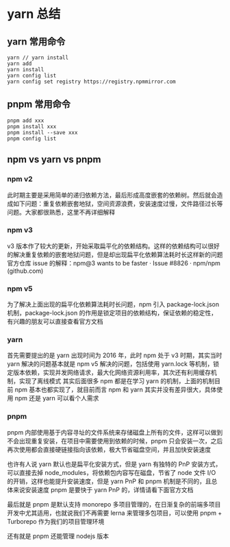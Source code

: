 # yarn 总结

## yarn 常用命令

```shell
yarn // yarn install
yarn add
yarn install
yarn config list
yarn config set registry https://registry.npmmirror.com

```

## pnpm 常用命令

```shell
pnpm add xxx
pnpm install xxx
pnpm install --save xxx
pnpm config list
```

## npm vs yarn vs pnpm

### npm v2

此时期主要是采用简单的递归依赖方法，最后形成高度嵌套的依赖树。然后就会造成如下问题：重复依赖嵌套地狱，空间资源浪费，安装速度过慢，文件路径过长等问题。大家都很熟悉，这里不再详细解释

### npm v3

v3 版本作了较大的更新，开始采取扁平化的依赖结构。这样的依赖结构可以很好的解决重复依赖的嵌套地狱问题，但是却出现扁平化依赖算法耗时长这样新的问题
官方仓库 issue 的解释：npm@3 wants to be faster · Issue #8826 · npm/npm (github.com)

### npm v5

为了解决上面出现的扁平化依赖算法耗时长问题，npm 引入 package-lock.json 机制，package-lock.json 的作用是锁定项目的依赖结构，保证依赖的稳定性，有兴趣的朋友可以直接查看官方文档

### yarn

首先需要提出的是 yarn 出现时间为 2016 年，此时 npm 处于 v3 时期，其实当时 yarn 解决的问题基本就是 npm v5 解决的问题，包括使用 yarn.lock 等机制，锁定版本依赖，实现并发网络请求，最大化网络资源利用率，其次还有利用缓存机制，实现了离线模式
其实后面很多 npm 都是在学习 yarn 的机制，上面的机制目前 npm 基本也都实现了，就目前而言 npm 和 yarn 其实并没有差异很大，具体使用 npm 还是 yarn 可以看个人需求

### pnpm

pnpm 内部使用基于内容寻址的文件系统来存储磁盘上所有的文件，这样可以做到不会出现重复安装，在项目中需要使用到依赖的时候，pnpm 只会安装一次，之后再次使用都会直接硬链接指向该依赖，极大节省磁盘空间，并且加快安装速度

也许有人说 yarn 默认也是扁平化安装方式，但是 yarn 有独特的 PnP 安装方式，可以直接去掉 node_modules，将依赖包内容写在磁盘，节省了 node 文件 I/O 的开销，这样也能提升安装速度，但是 yarn PnP 和 pnpm 机制是不同的，且总体来说安装速度 pnpm 是要快于 yarn PnP 的，详情请看下面官方文档

最后就是 pnpm 是默认支持 monorepo 多项目管理的，在日渐复杂的前端多项目开发中尤其适用，也就说我们不再需要 lerna 来管理多包项目，可以使用 pnpm + Turborepo 作为我们的项目管理环境

还有就是 pnpm 还能管理 nodejs 版本
